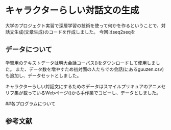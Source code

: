 # キャラクターらしい対話文の生成

大学のプロジェクト実習で深層学習の技術を使って何かを作るということで、対話文生成(文章生成)のコードを作成しました。
今回はseq2seqを

## データについて
学習用のテキストデータは明大会話コーパス()をダウンロードして使用しました。
また、データ数を増やすため初対面の人たちでの会話(にあるguuzen.csv)も追加し、データセットとしました。

キャラクターらしい対話文にするためのデータはスマイルプリキュアのアニメセリフ集が載っているWebページ()から手作業でコピーし、データとしました。


##各プログラムについて

## 参考文献
